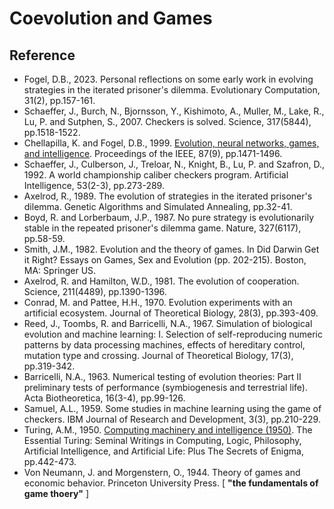 # Coevolution and Games

## Reference

* Fogel, D.B., 2023. Personal reflections on some early work in evolving strategies in the iterated prisoner's dilemma. Evolutionary Computation, 31(2), pp.157-161.
* Schaeffer, J., Burch, N., Bjornsson, Y., Kishimoto, A., Muller, M., Lake, R., Lu, P. and Sutphen, S., 2007. Checkers is solved. Science, 317(5844), pp.1518-1522.
* Chellapilla, K. and Fogel, D.B., 1999. [Evolution, neural networks, games, and intelligence](https://ieeexplore.ieee.org/abstract/document/784222). Proceedings of the IEEE, 87(9), pp.1471-1496.
* Schaeffer, J., Culberson, J., Treloar, N., Knight, B., Lu, P. and Szafron, D., 1992. A world championship caliber checkers program. Artificial Intelligence, 53(2-3), pp.273-289.
* Axelrod, R., 1989. The evolution of strategies in the iterated prisoner's dilemma. Genetic Algorithms and Simulated Annealing, pp.32-41.
* Boyd, R. and Lorberbaum, J.P., 1987. No pure strategy is evolutionarily stable in the repeated prisoner's dilemma game. Nature, 327(6117), pp.58-59.
* Smith, J.M., 1982. Evolution and the theory of games. In Did Darwin Get it Right? Essays on Games, Sex and Evolution (pp. 202-215). Boston, MA: Springer US.
* Axelrod, R. and Hamilton, W.D., 1981. The evolution of cooperation. Science, 211(4489), pp.1390-1396.
* Conrad, M. and Pattee, H.H., 1970. Evolution experiments with an artificial ecosystem. Journal of Theoretical Biology, 28(3), pp.393-409.
* Reed, J., Toombs, R. and Barricelli, N.A., 1967. Simulation of biological evolution and machine learning: I. Selection of self-reproducing numeric patterns by data processing machines, effects of hereditary control, mutation type and crossing. Journal of Theoretical Biology, 17(3), pp.319-342.
* Barricelli, N.A., 1963. Numerical testing of evolution theories: Part II preliminary tests of performance (symbiogenesis and terrestrial life). Acta Biotheoretica, 16(3-4), pp.99-126.
* Samuel, A.L., 1959. Some studies in machine learning using the game of checkers. IBM Journal of Research and Development, 3(3), pp.210-229.
* Turing, A.M., 1950. [Computing machinery and intelligence (1950)](https://www.cse.chalmers.se/~aikmitr/papers/Turing.pdf#page=442). The Essential Turing: Seminal Writings in Computing, Logic, Philosophy, Artificial Intelligence, and Artificial Life: Plus The Secrets of Enigma, pp.442-473.
* Von Neumann, J. and Morgenstern, O., 1944. Theory of games and economic behavior. Princeton University Press. [ **"the fundamentals of game thoery"** ]
